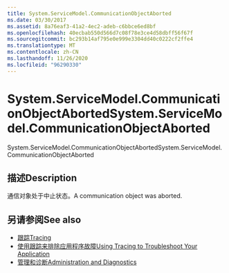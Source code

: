 ```yaml
---
title: System.ServiceModel.CommunicationObjectAborted
ms.date: 03/30/2017
ms.assetid: 8a76eaf3-41a2-4ec2-adeb-c6bbce6ed8bf
ms.openlocfilehash: 40ecbab550d566d7c08f78e3ce4d58dbff56f67f
ms.sourcegitcommit: bc293b14af795e0e999e3304dd40c0222cf2ffe4
ms.translationtype: MT
ms.contentlocale: zh-CN
ms.lasthandoff: 11/26/2020
ms.locfileid: "96290330"
---
```

# <a name="systemservicemodelcommunicationobjectaborted"></a><span data-ttu-id="a7a99-102">System.ServiceModel.CommunicationObjectAborted</span><span class="sxs-lookup"><span data-stu-id="a7a99-102">System.ServiceModel.CommunicationObjectAborted</span></span>

<span data-ttu-id="a7a99-103">System.ServiceModel.CommunicationObjectAborted</span><span class="sxs-lookup"><span data-stu-id="a7a99-103">System.ServiceModel.CommunicationObjectAborted</span></span>  
  
## <a name="description"></a><span data-ttu-id="a7a99-104">描述</span><span class="sxs-lookup"><span data-stu-id="a7a99-104">Description</span></span>  

 <span data-ttu-id="a7a99-105">通信对象处于中止状态。</span><span class="sxs-lookup"><span data-stu-id="a7a99-105">A communication object was aborted.</span></span>  
  
## <a name="see-also"></a><span data-ttu-id="a7a99-106">另请参阅</span><span class="sxs-lookup"><span data-stu-id="a7a99-106">See also</span></span>

- [<span data-ttu-id="a7a99-107">跟踪</span><span class="sxs-lookup"><span data-stu-id="a7a99-107">Tracing</span></span>](index.md)
- [<span data-ttu-id="a7a99-108">使用跟踪来排除应用程序故障</span><span class="sxs-lookup"><span data-stu-id="a7a99-108">Using Tracing to Troubleshoot Your Application</span></span>](using-tracing-to-troubleshoot-your-application.md)
- [<span data-ttu-id="a7a99-109">管理和诊断</span><span class="sxs-lookup"><span data-stu-id="a7a99-109">Administration and Diagnostics</span></span>](../index.md)
